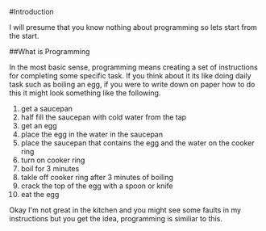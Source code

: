 #Introduction

I will presume that you know nothing about programming so lets start from the start.
 
##What is Programming

 In the most basic sense, programming means creating a set of instructions for completing some specific task. If you think about it its like doing daily task such as boiling an egg, if you were to write down on paper how to do this it might look something like the following.

 1. get a saucepan
 2. half fill the saucepan with cold water from the tap
 3. get an egg
 4. place the egg in the water in the saucepan 
 5. place the saucepan that contains the egg and the water on the cooker ring
 6. turn on cooker ring
 7. boil for 3 minutes
 8. takle off cooker ring after 3 minutes of boiling
 9. crack the top of the egg with a spoon or knife
 10. eat the egg

 Okay I'm not great in the kitchen and you might see some faults in my instructions but you get the idea, programming is similiar to this.